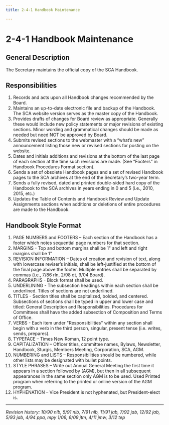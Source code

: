 ```yaml
---
title: 2-4-1 Handbook Maintenance

---
```


# 2-4-1 Handbook Maintenance

## General Description

The Secretary maintains the official copy of the SCA Handbook.

## Responsibilities

1. Records and acts upon all Handbook changes recommended by the Board.
2. Maintains an up-to-date electronic file and backup of the Handbook. The SCA website version serves as the master copy of the Handbook.
3. Provides drafts of changes for Board review as appropriate. Generally these would include new policy statements or major revisions of existing sections. Minor wording and grammatical changes should be made as needed but need NOT be approved by Board.
4. Submits revised sections to the webmaster with a “what’s new” announcement listing those new or revised sections for posting on the website.
5. Dates and initials additions and revisions at the bottom of the last page of each section at the time such revisions are made. (See “Footers” in Handbook Procedures Format section).
6. Sends a set of obsolete Handbook pages and a set of revised Handbook pages to the SCA archives at the end of the Secretary’s two-year term.
7. Sends a fully revised, dated and printed double-sided hard copy of the Handbook to the SCA archives in years ending in 0 and 5 (i.e., 2010, 2015, etc.)
8. Updates the Table of Contents and Handbook Review and Update Assignments sections when additions or deletions of entire procedures are made to the Handbook.

## Handbook Style Format

1. PAGE NUMBERS and FOOTERS – Each section of the Handbook has a footer which notes sequential page numbers for that section.
2. MARGINS - Top and bottom margins shall be 1" and left and right margins shall be 1"
3. REVISION INFORMATION – Dates of creation and revision of text, along with lowercase reviser’s initials, shall be left-justified at the bottom of the final page above the footer. Multiple entries shall be separated by commas (i.e., 7/86 rln, 2/98 dt, 9/04 Board).
4. PARAGRAPHS - Block format shall be used.
5. UNDERLINING - The subsection headings within each section shall be underlined. Titles of sections are not underlined.
6. TITLES - Section titles shall be capitalized, bolded, and centered. Subsections of sections shall be typed in upper and lower case and titled: General Description and Responsibilities. Procedures for Committees shall have the added subsection of Composition and Terms of Office.
7. VERBS - Each item under "Responsibilities" within any section shall begin with a verb in the third person, singular, present tense (i.e. writes, sends, prepares).
8. TYPEFACE – Times New Roman, 12 point type.
9. CAPITALIZATION – Officer titles, committee names, Bylaws, Newsletter, Handbook, Sturgis, Members Meeting, Corporation, SCA, AGM.
10. NUMBERING and LISTS – Responsibilities should be numbered, while other lists may be designated with bullet points.
11. STYLE PHRASES – Write out Annual General Meeting the first time it appears in a section followed by (AGM), but then in all subsequent appearances in the same section only AGM is to be used. Used Printed program when referring to the printed or online version of the AGM program.
12. HYPHENATION – Vice President is not hyphenated, but President-elect is.

***

_Revision history: 10/90 nlb, 5/91 nlb, 7/91 nlb, 11/91 jab, 7/92 jab, 12/92 jab, 5/93 jab, 4/94 ppa, mpy 1/06, 6/09 jtm, 4/11 jmw, 3/12 tep_
